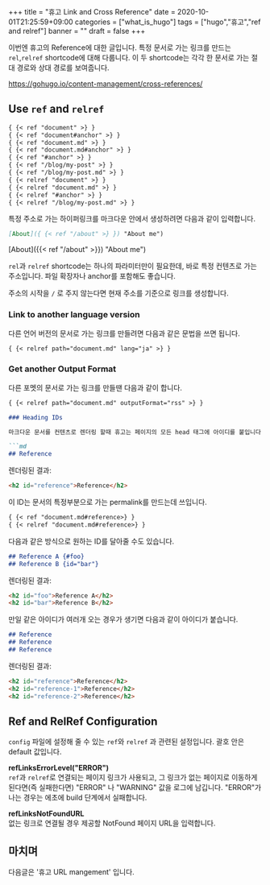 +++
title = "휴고 Link and Cross Reference"
date = 2020-10-01T21:25:59+09:00
categories = ["what_is_hugo"]
tags = ["hugo","휴고","ref and relref"]
banner = ""
draft = false
+++

이번엔 휴고의 Reference에 대한 글입니다. 특정 문서로 가는 링크를 만드는 `rel`,`relref` shortcode에 대해 다룹니다. 이 두 shortcode는 각각 한 문서로 가는 절대 경로와 상대 경로를 보여줍니다.

https://gohugo.io/content-management/cross-references/

## Use `ref` and `relref`

```md
{ {< ref "document" >} }
{ {< ref "document#anchor" >} }
{ {< ref "document.md" >} }
{ {< ref "document.md#anchor" >} }
{ {< ref "#anchor" >} }
{ {< ref "/blog/my-post" >} }
{ {< ref "/blog/my-post.md" >} }
{ {< relref "document" >} }
{ {< relref "document.md" >} }
{ {< relref "#anchor" >} }
{ {< relref "/blog/my-post.md" >} }
```
특정 주소로 가는 하이퍼링크를 마크다운 안에서 생성하려면 다음과 같이 입력합니다.

```md
[About]({ {< ref "/about" >} }) "About me")
```

[About]({{< ref "/about" >}}) "About me")

`rel`과 `relref` shortcode는 하나의 파라미터만이 필요한데, 바로 특정 컨텐츠로 가는 주소입니다. 파일 확장자나 anchor를 포함해도 좋습니다.

주소의 시작을 `/` 로 주지 않는다면 현재 주소를 기준으로 링크를 생성합니다.

### Link to another language version

다른 언어 버전의 문서로 가는 링크를 만들려면 다음과 같은 문법을 쓰면 됩니다.

```md
{ {< relref path="document.md" lang="ja" >} }
```

### Get another Output Format

다른 포멧의 문서로 가는 링크를 만들땐 다음과 같이 합니다. 

```md
{ {< relref path="document.md" outputFormat="rss" >} }

### Heading IDs

마크다운 문서를 컨텐츠로 렌더링 할때 휴고는 페이지의 모든 head 태그에 아이디를 붙입니다. 다음과 같은 방식으로요.

```md
## Reference
```
렌더링된 결과:
```html
<h2 id="reference">Reference</h2>
```

이 ID는 문서의 특정부분으로 가는 permalink를 만드는데 쓰입니다.

```md
{ {< ref "document.md#reference>} }
{ {< relref "document.md#reference>} }
```

다음과 같은 방식으로 원하는 ID를 달아줄 수도 있습니다.

```md
## Reference A {#foo}
## Reference B {id="bar"}
```
렌더링된 결과:
```html
<h2 id="foo">Reference A</h2>
<h2 id="bar">Reference B</h2>
```

만일 같은 아이디가 여러개 오는 경우가 생기면 다음과 같이 아이디가 붙습니다.

```md
## Reference
## Reference
## Reference
```
렌더링된 결과:
```html
<h2 id="reference">Reference</h2>
<h2 id="reference-1">Reference</h2>
<h2 id="reference-2">Reference</h2>
```

## Ref and RelRef Configuration
`config` 파일에 설정해 줄 수 있는 `ref`와 `relref` 과 관련된 설정입니다. 괄호 안은 default 값입니다.

**refLinksErrorLevel("ERROR")**  
`ref`과 `relref`로 연결되는 페이지 링크가 사용되고, 그 링크가 없는 페이지로 이동하게 된다면(즉 실패한다면) "ERROR" 나 "WARNING" 값을 로그에 남깁니다. "ERROR"가 나는 경우는 에초에 build 단계에서 실패합니다.

**refLinksNotFoundURL**  
없는 링크로 연결될 경우 제공할 NotFound 페이지 URL을 입력합니다.

## 마치며
다음글은 '휴고 URL mangement' 입니다.